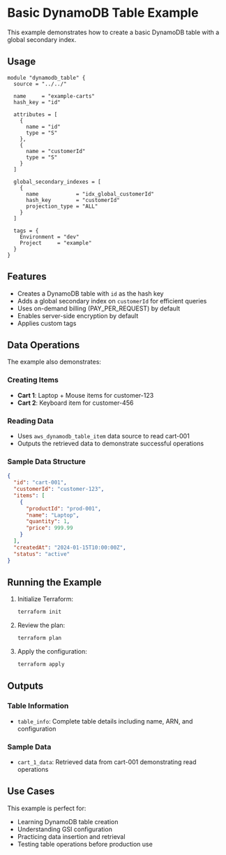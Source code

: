 # Basic DynamoDB Table Example

This example demonstrates how to create a basic DynamoDB table with a global secondary index.

## Usage

```hcl
module "dynamodb_table" {
  source = "../../"

  name     = "example-carts"
  hash_key = "id"

  attributes = [
    {
      name = "id"
      type = "S"
    },
    {
      name = "customerId"
      type = "S"
    }
  ]

  global_secondary_indexes = [
    {
      name            = "idx_global_customerId"
      hash_key        = "customerId"
      projection_type = "ALL"
    }
  ]

  tags = {
    Environment = "dev"
    Project     = "example"
  }
}
```

## Features

- Creates a DynamoDB table with `id` as the hash key
- Adds a global secondary index on `customerId` for efficient queries
- Uses on-demand billing (PAY_PER_REQUEST) by default
- Enables server-side encryption by default
- Applies custom tags

## Data Operations

The example also demonstrates:

### Creating Items

- **Cart 1**: Laptop + Mouse items for customer-123
- **Cart 2**: Keyboard item for customer-456

### Reading Data

- Uses `aws_dynamodb_table_item` data source to read cart-001
- Outputs the retrieved data to demonstrate successful operations

### Sample Data Structure

```json
{
  "id": "cart-001",
  "customerId": "customer-123",
  "items": [
    {
      "productId": "prod-001",
      "name": "Laptop",
      "quantity": 1,
      "price": 999.99
    }
  ],
  "createdAt": "2024-01-15T10:00:00Z",
  "status": "active"
}
```

## Running the Example

1. Initialize Terraform:

   ```bash
   terraform init
   ```

2. Review the plan:

   ```bash
   terraform plan
   ```

3. Apply the configuration:

   ```bash
   terraform apply
   ```

## Outputs

### Table Information

- `table_info`: Complete table details including name, ARN, and configuration

### Sample Data

- `cart_1_data`: Retrieved data from cart-001 demonstrating read operations

## Use Cases

This example is perfect for:

- Learning DynamoDB table creation
- Understanding GSI configuration
- Practicing data insertion and retrieval
- Testing table operations before production use
